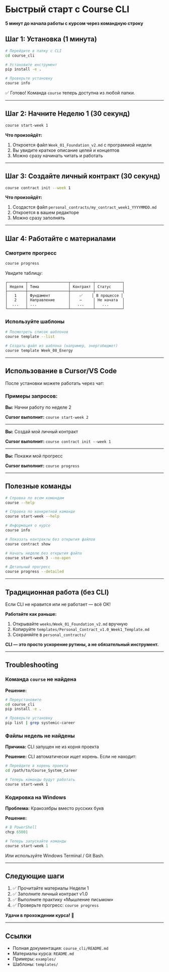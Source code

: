 # Быстрый старт с Course CLI

**5 минут до начала работы с курсом через командную строку**

## Шаг 1: Установка (1 минута)

```bash
# Перейдите в папку с CLI
cd course_cli

# Установите инструмент
pip install -e .

# Проверьте установку
course info
```

✅ Готово! Команда `course` теперь доступна из любой папки.

---

## Шаг 2: Начните Неделю 1 (30 секунд)

```bash
course start-week 1
```

**Что произойдёт:**
1. Откроется файл `Week_01_Foundation_v2.md` с программой недели
2. Вы увидите краткое описание целей и концептов
3. Можно сразу начинать читать и работать

---

## Шаг 3: Создайте личный контракт (30 секунд)

```bash
course contract init --week 1
```

**Что произойдёт:**
1. Создастся файл `personal_contracts/my_contract_week1_YYYYMMDD.md`
2. Откроется в вашем редакторе
3. Можно сразу заполнять

---

## Шаг 4: Работайте с материалами

### Смотрите прогресс

```bash
course progress
```

Увидите таблицу:
```
┌────────┬──────────────────┬──────────┬────────────┐
│ Неделя │ Тема             │ Контракт │ Статус     │
├────────┼──────────────────┼──────────┼────────────┤
│   1    │ Фундамент        │    ✅    │ В процессе │
│   2    │ Направление      │    —     │ Не начата  │
│  ...   │ ...              │   ...    │   ...      │
└────────┴──────────────────┴──────────┴────────────┘
```

### Используйте шаблоны

```bash
# Посмотреть список шаблонов
course template --list

# Создать файл из шаблона (например, энергобюджет)
course template Week_08_Energy
```

---

## Использование в Cursor/VS Code

После установки можете работать через чат:

### Примеры запросов:

**Вы:** Начни работу по неделе 2

**Cursor выполнит:** `course start-week 2`

---

**Вы:** Создай мой личный контракт

**Cursor выполнит:** `course contract init --week 1`

---

**Вы:** Покажи мой прогресс

**Cursor выполнит:** `course progress`

---

## Полезные команды

```bash
# Справка по всем командам
course --help

# Справка по конкретной команде
course start-week --help

# Информация о курсе
course info

# Показать контракты без открытия файлов
course contract show

# Начать неделю без открытия файла
course start-week 3 --no-open

# Детальный прогресс
course progress --detailed
```

---

## Традиционная работа (без CLI)

Если CLI не нравится или не работает — всё ОК!

**Работайте как раньше:**
1. Открывайте `weeks/Week_01_Foundation_v2.md` вручную
2. Копируйте `templates/Personal_Contract_v1.0_Week1_Template.md` 
3. Сохраняйте в `personal_contracts/`

**CLI — это просто ускорение рутины, а не обязательный инструмент.**

---

## Troubleshooting

### Команда `course` не найдена

**Решение:**
```bash
# Переустановите
cd course_cli
pip install -e .

# Проверьте установку
pip list | grep systemic-career
```

### Файлы недель не найдены

**Причина:** CLI запущен не из корня проекта

**Решение:** CLI автоматически ищет корень. Если не находит:
```bash
# Перейдите в корень проекта
cd /path/to/Course_System_Career

# Теперь команды будут работать
course start-week 1
```

### Кодировка на Windows

**Проблема:** Кракозябры вместо русских букв

**Решение:**
```powershell
# В PowerShell
chcp 65001

# Теперь запускайте команды
course start-week 1
```

Или используйте Windows Terminal / Git Bash.

---

## Следующие шаги

1. ✅ Прочитайте материалы Недели 1
2. ✅ Заполните личный контракт v1.0
3. ✅ Выполните практику «Мышление письмом»
4. ✅ Проверьте прогресс: `course progress`

**Удачи в прохождении курса! 🚀**

---

## Ссылки

- Полная документация: `course_cli/README.md`
- Материалы курса: `README.md`
- Примеры: `examples/`
- Шаблоны: `templates/`

